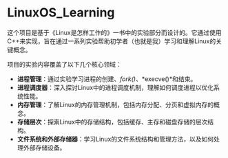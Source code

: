 # LinuxOS_Learning

这个项目是基于《Linux是怎样工作的》一书中的实验部分而设计的。它通过使用C++来实现，旨在通过一系列实验帮助初学者（也就是我）学习和理解Linux的关键概念。

项目的实验内容覆盖了以下几个核心领域：

- **进程管理**：通过实验学习进程的创建、*fork()*、*execve()*和结束。
- **进程调度器**：深入探讨Linux中的进程调度机制，理解如何调度进程以优化系统性能。
- **内存管理**：了解Linux的内存管理机制，包括内存分配、分页和虚拟内存的概念。
- **存储层次**：探索Linux中的存储结构，包括缓存、主存和磁盘存储的层次结构。
- **文件系统和外部存储器**：学习Linux的文件系统结构和管理方法，以及如何处理外部存储设备。
